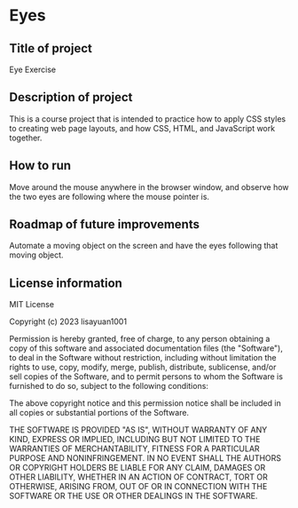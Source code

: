 # Eyes
## Title of project
Eye Exercise
## Description of project
This is a course project that is intended to practice how to apply CSS styles to creating web page layouts, and how CSS, HTML, and JavaScript work together.
## How to run
Move around the mouse anywhere in the browser window, and observe how the two eyes are following where the mouse pointer is.
## Roadmap of future improvements
Automate a moving object on the screen and have the eyes following that moving object.
## License information
MIT License

Copyright (c) 2023 lisayuan1001

Permission is hereby granted, free of charge, to any person obtaining a copy of this software and associated documentation files (the "Software"), to deal in the Software without restriction, including without limitation the rights to use, copy, modify, merge, publish, distribute, sublicense, and/or sell copies of the Software, and to permit persons to whom the Software is furnished to do so, subject to the following conditions:

The above copyright notice and this permission notice shall be included in all copies or substantial portions of the Software.

THE SOFTWARE IS PROVIDED "AS IS", WITHOUT WARRANTY OF ANY KIND, EXPRESS OR IMPLIED, INCLUDING BUT NOT LIMITED TO THE WARRANTIES OF MERCHANTABILITY, FITNESS FOR A PARTICULAR PURPOSE AND NONINFRINGEMENT. IN NO EVENT SHALL THE AUTHORS OR COPYRIGHT HOLDERS BE LIABLE FOR ANY CLAIM, DAMAGES OR OTHER LIABILITY, WHETHER IN AN ACTION OF CONTRACT, TORT OR OTHERWISE, ARISING FROM, OUT OF OR IN CONNECTION WITH THE SOFTWARE OR THE USE OR OTHER DEALINGS IN THE SOFTWARE.
